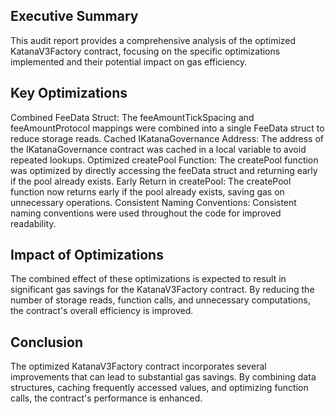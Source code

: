 ## Executive Summary

This audit report provides a comprehensive analysis of the optimized KatanaV3Factory contract, focusing on the specific optimizations implemented and their potential impact on gas efficiency.

## Key Optimizations

Combined FeeData Struct: The feeAmountTickSpacing and feeAmountProtocol mappings were combined into a single FeeData struct to reduce storage reads.
Cached IKatanaGovernance Address: The address of the IKatanaGovernance contract was cached in a local variable to avoid repeated lookups.
Optimized createPool Function: The createPool function was optimized by directly accessing the feeData struct and returning early if the pool already exists.
Early Return in createPool: The createPool function now returns early if the pool already exists, saving gas on unnecessary operations.
Consistent Naming Conventions: Consistent naming conventions were used throughout the code for improved readability.

## Impact of Optimizations

The combined effect of these optimizations is expected to result in significant gas savings for the KatanaV3Factory contract. By reducing the number of storage reads, function calls, and unnecessary computations, the contract's overall efficiency is improved.

## Conclusion

The optimized KatanaV3Factory contract incorporates several improvements that can lead to substantial gas savings. By combining data structures, caching frequently accessed values, and optimizing function calls, the contract's performance is enhanced.